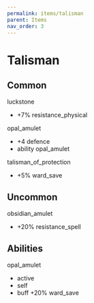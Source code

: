 ```yaml
---
permalink: items/talisman
parent: Items
nav_order: 3
---
```


# Talisman

## Common

luckstone
- +7% resistance_physical

opal_amulet
- +4 defence
- ability opal_amulet

talisman_of_protection
- +5% ward_save

## Uncommon

obsidian_amulet
- +20% resistance_spell

## Abilities

opal_amulet
- active
- self
- buff +20% ward_save
